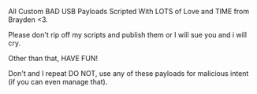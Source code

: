 All Custom BAD USB Payloads Scripted With LOTS of Love and TIME from Brayden <3.

Please don't rip off my scripts and publish them or I will sue you and i will cry.

Other than that,
HAVE FUN!

Don't and I repeat DO NOT, use any of these payloads for malicious intent (if you can even manage that).
